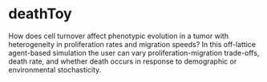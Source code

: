 # deathToy
How does cell turnover affect phenotypic evolution in a tumor with heterogeneity in proliferation rates and migration speeds? In this off-lattice agent-based simulation the user can vary proliferation-migration trade-offs, death rate, and whether death occurs in response to demographic or environmental stochasticity.
